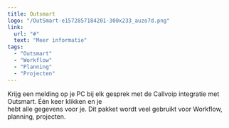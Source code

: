 ```yaml
---
title: Outsmart
logo: "/OutSmart-e1572857184201-300x233_auzo7d.png"
link:
  url: "#"
  text: "Meer informatie"
tags:
  - "Outsmart"
  - "Workflow"
  - "Planning"
  - "Projecten"
---
```

Krijg een melding op je PC bij elk gesprek met de Callvoip integratie met Outsmart. Één keer klikken en je<br>
hebt alle gegevens voor je. Dit pakket wordt veel gebruikt voor Workflow, planning, projecten.
